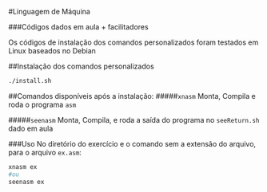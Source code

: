 #Linguagem de Máquina


###Códigos dados em aula + facilitadores

Os códigos de instalação dos comandos personalizados foram testados em Linux baseados no Debian

##Instalação dos comandos personalizados

````bash
./install.sh
````

##Comandos disponíveis após a instalação:
#####`xnasm`
Monta, Compila e roda o programa `asm`

#####`seenasm`
Monta, Compila, e roda a saída do programa no `seeReturn.sh` dado em aula

###Uso
No diretório do exercício e o comando sem a extensão do arquivo, para o arquivo `ex.asm`:
````bash
xnasm ex
#ou
seenasm ex
````
